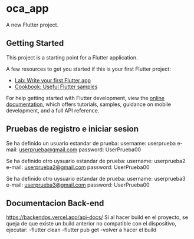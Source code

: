 # oca_app

A new Flutter project.

## Getting Started

This project is a starting point for a Flutter application.

A few resources to get you started if this is your first Flutter project:

- [Lab: Write your first Flutter app](https://docs.flutter.dev/get-started/codelab)
- [Cookbook: Useful Flutter samples](https://docs.flutter.dev/cookbook)

For help getting started with Flutter development, view the
[online documentation](https://docs.flutter.dev/), which offers tutorials,
samples, guidance on mobile development, and a full API reference.


## Pruebas de registro e iniciar sesion
Se ha definido un usuario estandar de prueba:
username: userprueba
e-mail: userprueba@gmail.com
password: UserPrueba00

Se ha definido otro uysuario estandar de prueba:
username: userprueba2
e-mail: userprueba2@gmail.com
password: UserPrueba00

Se ha definido otro uysuario estandar de prueba:
username: userprueba3
e-mail: userprueba3@gmail.com
password: UserPrueba00

## Documentacion Back-end
https://backendps.vercel.app/api-docs/
Si al hacer build en el proyecto, se queja de que existe un build anterior no compatible con el dispositivo, ejecutar:
-flutter clean
-flutter pub get
-volver a hacer el build
